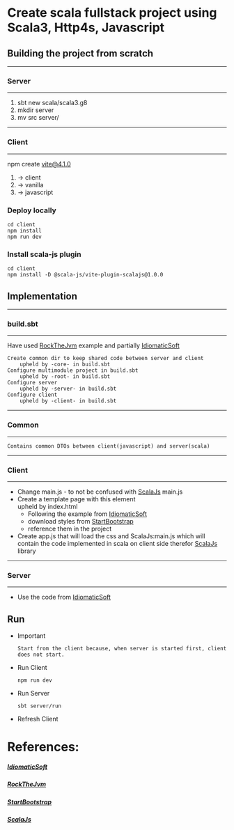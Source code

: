 # Create scala fullstack project using Scala3, Http4s, Javascript
## Building the project from scratch
________________
### Server
________________
1. sbt new scala/scala3.g8
2. mkdir server
3. mv src server/
________________
### Client
________________
npm create vite@4.1.0
   1. -> client
   2. -> vanilla
   3. -> javascript
### Deploy locally
    cd client
    npm install
    npm run dev
### Install scala-js plugin
    cd client
    npm install -D @scala-js/vite-plugin-scalajs@1.0.0
## Implementation
________________
### build.sbt
________________

Have used [RockTheJvm](#RockTheJvm) example and partially [IdiomaticSoft](#IdiomaticSoft)

    Create common dir to keep shared code between server and client 
        upheld by -core- in build.sbt    
    Configure multimodule project in build.sbt
        upheld by -root- in build.sbt    
    Configure server
        upheld by -server- in build.sbt
    Configure client
        upheld by -client- in build.sbt
________________
### Common
________________
    Contains common DTOs between client(javascript) and server(scala)
________________
### Client
________________
* Change main.js - to not be confused with [ScalaJs](#ScalaJs) main.js
* Create a template page with this element <div id="app"></div>
    upheld by index.html
  * Following the example from [IdiomaticSoft](#IdiomaticSoft) 
  * download styles from [StartBootstrap](#StartBootstrap)
  * reference them in the project
* Create app.js that will load the css and ScalaJs:main.js which will 
    contain the code implemented in scala on client side therefor [ScalaJs](#ScalaJs) library
________________
### Server
________________

* Use the code from [IdiomaticSoft](#IdiomaticSoft)


## Run

* Important    
    
      Start from the client because, when server is started first, client does not start.

* Run Client

      npm run dev

* Run Server
  
      sbt server/run

* Refresh Client

[//]: # (sbt --batch -Dsbt.server.forcestart=true client/compile)

[//]: # (sbt --batch -Dsbt.server.forcestart=true client/run)

# References:
##### [IdiomaticSoft](https://idiomaticsoft.com/post/2023-12-12-fullstack/)
##### [RockTheJvm](https://rockthejvm.com/articles/building-a-full-stack-scala-3-application-with-the-typelevel-stack)
##### [StartBootstrap](https://startbootstrap.com/template/simple-sidebar)
##### [ScalaJs](https://www.scala-js.org/doc/project/cross-build.html)
